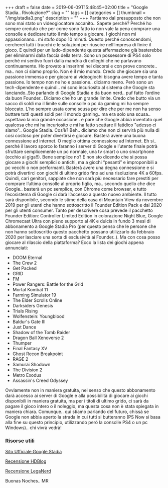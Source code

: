 +++
draft = false
date = 2019-06-09T15:48:45+02:00
title = "Google Stadia.. Rivoluzione?"
slug = ""
tags = []
categories = []
thumbnail = "/img/stadia3.png"
description = ""
+++
Partiamo dal presupposto che non sono mai stato un videogiocatore accanito.. Sapete perché? Perché ho sempre creduto che per come sono fatto io non vale la pena comprare una consolle e dedicare tutto il mio tempo a giocare. I giochi non mi appassionano.. mi stufo dopo 10 minuti. Questo perché conoscendomi, cercherei tutti i trucchi e le soluzioni per riuscire nell’impresa di finire il gioco. E quindi per un ludo-dipendente questa affermazione già basterebbe per eliminarmi dalla faccia della terra. Sono un possessore di PS4 solo perché mi sentivo fuori dalla mandria di colleghi che ne parlavano continuamente. Ho provato a inserirmi nei discorsi e con prove concrete.. ma.. non ci siamo proprio. Non è il mio mondo. Credo che giocare sia una passione immensa e per giocare ai videogiochi bisogna avere tempo e tanta passione. Io tempo non ne ho e passione.. diciamo meno. Però sono un tech-dipendente e quindi.. mi sono incuriosito al sistema che Google sta lanciando..Sto parlando di Google Stadia e da buon nerd.. puf fatto l’ordine da buon Founder.. Diciamo che ho un grande limite. Credo che butto via un sacco di soldi ma il limite sulle consolle o pc da gaming mi ha sempre bloccato. L’ho sempre usata come scusa per dire che per me non ha senso buttare tutti questi soldi per il mondo gaming.. ma era solo una scusa.. aspettavo la mia grande occasione.. e pare che Google abbia inventato quel qualcosa che mi ha incuriosito e mi ha fatto scattare il fatidico "adesso ci siamo".. Google Stadia. Cos’è? Beh.. diciamo che non ci servirà più nulla di così costoso per poter divertirsi e giocare. Basterà avere una buona connessione ad internet. O meglio ottima connessione ad Internet. Eh si.. perché il lavoro sporco lo faranno i server di Google e l’utente finale potrà sfruttare semplicemente un pc normale, una tv smart o uno smartphone (occhio ai giga!!). Bene semplice no? E non sto dicendo che si possa giocare a giochi semplici o antichi, ma a giochi “pesanti” e improponibili a pc vecchi o non performanti. Basterà avere una degna connessione e si potrà divertirci con giochi di ultimo grido fino ad una risoluzione 4K a 60fps. Quindi, cari genitori, sappiate che non sarà più necessario fare prestiti per comprare l’ultima consolle al proprio figlio, ma.. secondo quello che dice Google.. basterà un pc semplice, con Chrome come browser, e tutto l’ecosistema di Google ci darà l’accesso a questo nuovo ambiente. Il tutto sarà disponibile, secondo le stime della casa di Mountain View da novembre 2019 per gli utenti che hanno sottoscritto il Founder Edition Pack e dal 2020 per gli utenti consumer. Tanto per descrivere cosa prevede il pacchetto Founder Edition: Controller Limited Edition in colorazione Night Blue, Google Chromecast Ultra con pieno supporto al 4K e dulcis in fundo 3 mesi di abbonamento a Google Stadia Pro (per questo penso che le persone che non hanno sottoscritto questo pacchetto possano utilizzarlo da febbraio 2020 per lasciare  una sorta di esclusività ai Founder..).
Ma con cosa posso giocare al rilascio della piattaforma? Ecco la lista dei giochi appena annunciati:
<ul>
<li>DOOM Eternal</li>
<li>The Crew 2</li>
<li>Get Packed</li>
<li>GRID</li>
<li>FM</li>
<li>Power Rangers: Battle for the Grid</li>
<li>Mortal Kombat 11</li>
<li>Farming Simulator 19</li>
<li>The Elder Scrolls Online</li>
<li>Darksiders Genesis</li>
<li>Trials Rising</li>
<li>Wolfenstein: Youngblood</li>
<li>Baldur's Gate III</li>
<li>Just Dance</li>
<li>Shadow of the Tomb Raider</li>
<li>Dragon Ball Xenoverse 2</li>
<li>Thumper</li>
<li>Final Fantasy XV</li>
<li>Ghost Recon Breakpoint</li>
<li>RAGE 2</li>
<li>Samurai Shodown</li>
<li>The Division 2</li>
<li>Metro Exodus</li>
<li>Assassin's Creed Odyssey</li>
</ul>

Ovviamente non in maniera gratuita, nel senso che questo abbonamento darà accesso ai server di Google e alla possibilità di giocare ai giochi disponibili in maniera gratuita, ma per i titoli di ultimo grido, ci sarà da pagare il gioco intero o il noleggio, ma questa cosa non è stata spiegata in maniera chiara.
Comunque.. qui stiamo parlando del futuro, chissà se Google non abbia aperto la strada in cui tutti si butteranno (PS Now si basa alla fine su questo principio, utilizzando però la consolle PS4 o un pc Windows).. chi vivrà vedrà!

### Risorse utili
[Sito Ufficiale Google Stadia](https://store.google.com/it/product/stadia_founders_edition?srp=/it/magazine/stadia)

[Recensione HDBlog](https://www.hdblog.it/2019/06/06/google-stadia-prezzi-giochi-data-italia-guida/)

[Recensione LegaNerd](https://leganerd.com/2019/06/07/tutti-i-nuovi-dettagli-su-google-stadia/)


Buonas Noches..
MR
